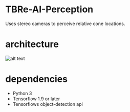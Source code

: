 # TBRe-AI-Perception
Uses stereo cameras to perceive relative cone locations.

# architecture
![alt text](TBRe-AI-Perception/architecture.PNG)

# dependencies
* Python 3
* Tensorflow 1.9 or later
* Tensorflows object-detection api
